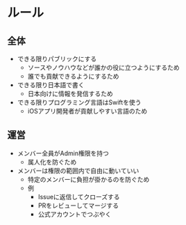 # ルール

## 全体

- できる限りパブリックにする
  - ソースやノウハウなどが誰かの役に立つようにするため
  - 誰でも貢献できるようにするため
- できる限り日本語で書く
  - 日本向けに情報を発信するため
- できる限りプログラミング言語はSwiftを使う
  - iOSアプリ開発者が貢献しやすい言語のため

## 運営

- メンバー全員がAdmin権限を持つ
  - 属人化を防ぐため
- メンバーは権限の範囲内で自由に動いていい
  - 特定のメンバーに負担が掛かるのを防ぐため
  - 例
    - Issueに返信してクローズする
    - PRをレビューしてマージする
    - 公式アカウントでつぶやく
